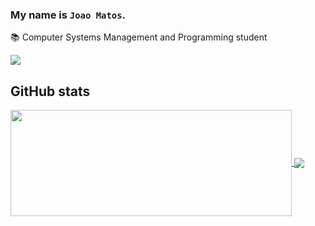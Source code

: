 ### My name is `Joao Matos`.

📚 Computer Systems Management and Programming student

<img src="https://user-images.githubusercontent.com/73097560/115834477-dbab4500-a447-11eb-908a-139a6edaec5c.gif"> 

## GitHub stats

<a href="https://github.com/Pepyn0/github-readme-stats">
  <img width=450 height=170 align="center" src="https://github-readme-stats.vercel.app/api?username=JoaoAJMatos&theme=midnight-purple&show_icons=true&bg_color=0D1117&hide_border=true" />
</a>
<a href="https://github.com/JoaoAJMatos/github-readme-stats">
  <img align="center" src="https://github-readme-stats.vercel.app/api/top-langs/?username=JoaoAJMatos&theme=midnight-purple&layout=compact&bg_color=0D1117&hide_border=true" />
</a>
